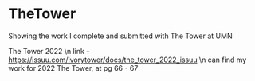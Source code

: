 # TheTower
Showing the work I complete and submitted with The Tower at UMN 

The Tower 2022 \n
link - https://issuu.com/ivorytower/docs/the_tower_2022_issuu \n
can find my work for 2022 The Tower, at pg 66 - 67

